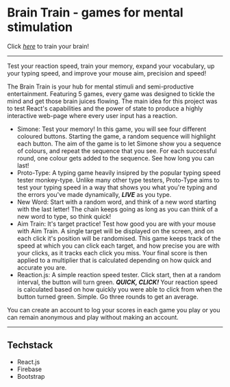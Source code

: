# Brain Train - games for mental stimulation

Click [_here_](https://the-brain-train.web.app/) to train your brain!

---------------------

Test your reaction speed, train your memory, expand your vocabulary, up your typing speed, and improve your mouse aim, precision and speed!

The Brain Train is your hub for mental stimuli and semi-productive entertainment. Featuring 5 games, every game was designed to tickle the mind and get those brain juices flowing. The main idea for this project was to test React's capabilities and the power of state to produce a highly interactive web-page where every user input has a reaction.

- Simone: Test your memory! In this game, you will see four different coloured buttons. Starting the game, a random sequence will highlight each button. The aim of the game is to let Simone show you a sequence of colours, and repeat the sequence that you see. For each successful round, one colour gets added to the sequence. See how long you can last! 
- Proto-Type: A typing game heavily insipred by the popular typing speed tester monkey-type. Unlike many other type testers, Proto-Type aims to test your typing speed in a way that shows you what you're typing and the errors you've made dynamically, ***LIVE*** as you type. 
- New Word: Start with a random word, and think of a new word starting with the last letter! The chain keeps going as long as you can think of a new word to type, so think quick!
- Aim Train: It's target practice! Test how good you are with your mouse with Aim Train. A single target will be displayed on the screen, and on each click it's position will be randomised. This game keeps track of the speed at which you can click each target, and how precise you are with your clicks, as it tracks each click you miss. Your final score is then applied to a multiplier that is calculated depending on how quick and accurate you are.
- Reaction.js: A simple reaction speed tester. Click start, then at a random interval, the button will turn green. ***QUICK, CLICK!*** Your reaction speed is calculated based on how quickly you were able to click from when the button turned green. Simple. Go three rounds to get an average.

You can create an account to log your scores in each game you play or you can remain anonymous and play without making an account.

-----------------

## Techstack
- React.js
- Firebase
- Bootstrap
